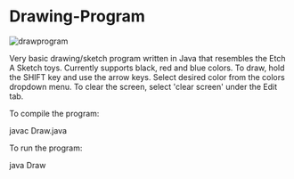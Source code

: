 # Drawing-Program

![drawprogram](https://cloud.githubusercontent.com/assets/25370724/23096793/0e49c5b2-f5f2-11e6-8de9-d82956a109f4.png)

Very basic drawing/sketch program written in Java that resembles the Etch A Sketch toys. 
Currently supports black, red and blue colors. To draw, hold the SHIFT key and use the arrow keys. 
Select desired color from the colors dropdown menu. To clear the screen, select 'clear screen' under the
Edit tab.

To compile the program:

javac Draw.java

To run the program:

java Draw
